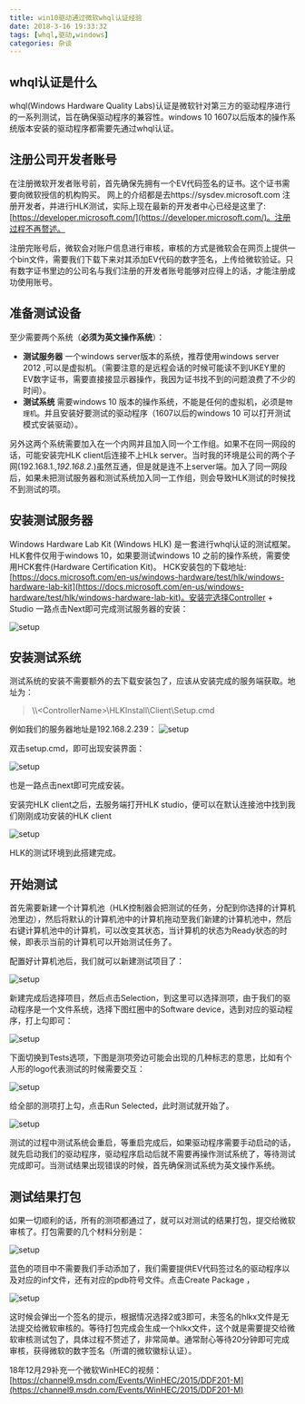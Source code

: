 ```yaml
---
title: win10驱动通过微软whql认证经验
date: 2018-3-16 19:33:32
tags: [whql,驱动,windows]
categories: 杂谈
---
```

## whql认证是什么
whql(Windows Hardware Quality Labs)认证是微软针对第三方的驱动程序进行的一系列测试，旨在确保驱动程序的兼容性。windows 10 1607以后版本的操作系统版本安装的驱动程序都需要先通过whql认证。

## 注册公司开发者账号
在注册微软开发者账号前，首先确保先拥有一个EV代码签名的证书。这个证书需要向微软授信的机构购买。
网上的介绍都是去https://sysdev.microsoft.com 注册开发者，并进行HLK测试，实际上现在最新的开发者中心已经是这里了:[https://developer.microsoft.com/](https://developer.microsoft.com/)。注册过程不再赘述。<!--more-->

注册完账号后，微软会对账户信息进行审核，审核的方式是微软会在网页上提供一个bin文件，需要我们下载下来对其添加EV代码的数字签名，上传给微软验证。只有数字证书里边的公司名与我们注册的开发者账号能够对应得上的话，才能注册成功使用账号。

## 准备测试设备
至少需要两个系统（**必须为英文操作系统**）：

- **测试服务器** 一个windows server版本的系统，推荐使用windows server 2012 ,可以是虚拟机。（需要注意的是远程会话的时候可能读不到UKEY里的EV数字证书，需要直接接显示器操作，我因为证书找不到的问题浪费了不少的时间）。
- **测试系统** 需要windows 10 版本的操作系统，不能是任何的虚拟机，必须是`物理机`。并且安装好要测试的驱动程序（1607以后的windows 10 可以打开测试模式安装驱动）。

另外这两个系统需要加入在一个内网并且加入同一个工作组。如果不在同一网段的话，可能安装完HLK client后连接不上HLk server。当时我的环境是公司的两个子网(192.168.1.*,192.168.2.*)虽然互通，但是就是连不上server端。加入了同一网段后，如果未把测试服务器和测试系统加入同一工作组，则会导致HLK测试的时候找不到测试的项。

## 安装测试服务器
 Windows Hardware Lab Kit (Windows HLK) 是一套进行whql认证的测试框架。HLK套件仅用于windows 10，如果要测试windows 10 之前的操作系统，需要使用HCK套件(Hardware Certification Kit)。
HCK安装包的下载地址:[https://docs.microsoft.com/en-us/windows-hardware/test/hlk/windows-hardware-lab-kit](https://docs.microsoft.com/en-us/windows-hardware/test/hlk/windows-hardware-lab-kit)。安装完选择Controller + Studio 一路点击Next即可完成测试服务器的安装：

![setup](http://oss.ilovecpp.com/blog/whql/setup.png)

## 安装测试系统
测试系统的安装不需要额外的去下载安装包了，应该从安装完成的服务端获取。地址为：
> \\\\\<ControllerName>\HLKInstall\Client\Setup.cmd

例如我们的服务器地址是192.168.2.239：
![setup](http://oss.ilovecpp.com/blog/whql/clientsetup.png)

双击setup.cmd，即可出现安装界面： 

![setup](http://oss.ilovecpp.com/blog/whql/clientsetup2.png)

也是一路点击next即可完成安装。

安装完HLK client之后，去服务端打开HLK studio，便可以在默认连接池中找到我们刚刚成功安装的HLK client

![setup](http://oss.ilovecpp.com/blog/whql/pool.png)

HLK的测试环境到此搭建完成。

## 开始测试
首先需要新建一个计算机池（HLK控制器会把测试的任务，分配到你选择的计算机池里边），然后将默认的计算机池中的计算机拖动至我们新建的计算机池中，然后右键计算机池中的计算机，可以改变其状态，当计算机的状态为Ready状态的时候，即表示当前的计算机可以开始测试任务了。

配置好计算机池后，我们就可以新建测试项目了：

![setup](http://oss.ilovecpp.com/blog/whql/start.png)

新建完成后选择项目，然后点击Selection，到这里可以选择测项，由于我们的驱动程序是一个文件系统，选择下图红圈中的Software device，选到对应的驱动程序，打上勾即可：

![setup](http://oss.ilovecpp.com/blog/whql/selection.png)

下面切换到Tests选项，下图是测项旁边可能会出现的几种标志的意思，比如有个人形的logo代表测试的时候需要交互：

![setup](http://oss.ilovecpp.com/blog/whql/state.png)

给全部的测项打上勾，点击Run Selected，此时测试就开始了。

![setup](http://oss.ilovecpp.com/blog/whql/test.png)

测试的过程中测试系统会重启，等重启完成后，如果驱动程序需要手动启动的话，就先启动我们的驱动程序，驱动程序启动后就不需要再操作测试系统了，等待测试完成即可。当测试结果出现错误的时候，首先确保测试系统为英文操作系统。

## 测试结果打包
如果一切顺利的话，所有的测项都通过了，就可以对测试的结果打包，提交给微软审核了。打包需要的几个材料分别是：

![setup](http://oss.ilovecpp.com/blog/whql/hlkx.png)

蓝色的项目中不需要我们手动添加了，我们需要提供EV代码签过名的驱动程序以及对应的inf文件，还有对应的pdb符号文件。点击Create Package ，

![setup](http://oss.ilovecpp.com/blog/whql/package.png)

这时候会弹出一个签名的提示，根据情况选择2或3即可，未签名的hlkx文件是无法提交给微软审核的。等待打包完成会生成一个hlkx文件，这个就是需要提交给微软审核测试包了，具体过程不赘述了，非常简单。通常耐心等待20分钟即可完成审核，获得微软的数字签名（所谓的微软徽标认证）。

18年12月29补充一个微软WinHEC的视频：[https://channel9.msdn.com/Events/WinHEC/2015/DDF201-M](https://channel9.msdn.com/Events/WinHEC/2015/DDF201-M)
